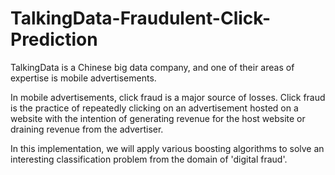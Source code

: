 # TalkingData-Fraudulent-Click-Prediction
TalkingData is a Chinese big data company, and one of their areas of expertise is mobile advertisements.

In mobile advertisements, click fraud is a major source of losses. Click fraud is the practice of repeatedly clicking on an advertisement hosted on a website with the intention of generating revenue for the host website or draining revenue from the advertiser.

In this implementation, we will apply various boosting algorithms to solve an interesting classification problem from the domain of 'digital fraud'.
